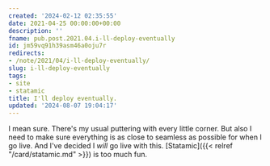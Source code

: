 ```yaml
---
created: '2024-02-12 02:35:55'
date: 2021-04-25 00:00:00+00:00
description: ''
fname: pub.post.2021.04.i-ll-deploy-eventually
id: jm59vq91h39asm46a0oju7r
redirects:
- /note/2021/04/i-ll-deploy-eventually/
slug: i-ll-deploy-eventually
tags:
- site
- statamic
title: I'll deploy eventually.
updated: '2024-08-07 19:04:17'
---
```


I mean sure. There's my usual puttering with every little corner. But also I need to make sure everything is as close to seamless as possible for when I go live. And I've decided I *will* go live with this. [Statamic]({{< relref "/card/statamic.md" >}}) is too much fun.